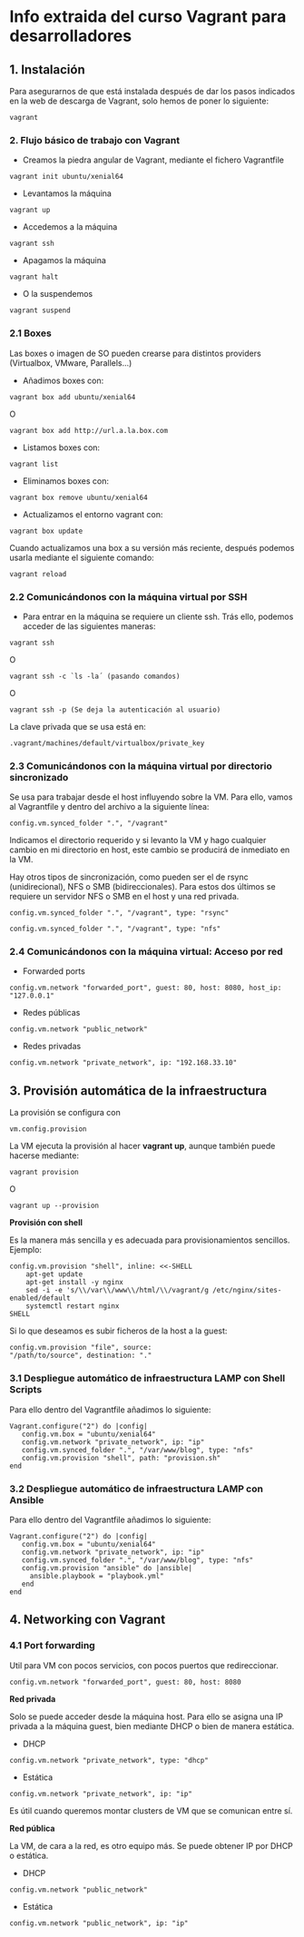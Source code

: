 # Info extraida del curso Vagrant para desarrolladores


## 1. Instalación

Para asegurarnos de que está instalada después de dar los pasos indicados en la web de descarga de Vagrant, solo hemos de poner lo siguiente:

``` 
vagrant
```


### 2. Flujo básico de trabajo con Vagrant

* Creamos la piedra angular de Vagrant, mediante el fichero Vagrantfile

``` 
vagrant init ubuntu/xenial64
```

* Levantamos la máquina

``` 
vagrant up
```

* Accedemos a la máquina

``` 
vagrant ssh
```

* Apagamos la máquina

``` 
vagrant halt
```

* O la suspendemos

``` 
vagrant suspend
```


### 2.1 Boxes

Las boxes o imagen de SO pueden crearse para distintos providers (Virtualbox, VMware, Parallels...)

* Añadimos boxes con:

``` 
vagrant box add ubuntu/xenial64
```

O

``` 
vagrant box add http://url.a.la.box.com
```

* Listamos boxes con:

``` 
vagrant list
```

* Eliminamos boxes con:

``` 
vagrant box remove ubuntu/xenial64
```

* Actualizamos el entorno vagrant con:

``` 
vagrant box update
```

Cuando actualizamos una box a su versión más reciente, después podemos usarla mediante el siguiente comando:

``` 
vagrant reload
```


### 2.2 Comunicándonos con la máquina virtual por SSH

* Para entrar en la máquina se requiere un cliente ssh. Trás ello, podemos acceder de las siguientes maneras:

``` 
vagrant ssh
```

O 

``` 
vagrant ssh -c `ls -la´ (pasando comandos)
```

O

``` 
vagrant ssh -p (Se deja la autenticación al usuario)
```

La clave privada que se usa está en:

``` 
.vagrant/machines/default/virtualbox/private_key
```


### 2.3 Comunicándonos con la máquina virtual por directorio sincronizado

Se usa para trabajar desde el host influyendo sobre la VM. Para ello, vamos al Vagrantfile y dentro del archivo a la siguiente línea:

``` 
config.vm.synced_folder ".", "/vagrant"
```

Indicamos el directorio requerido y si levanto la VM y hago cualquier cambio en mi directorio en host, este cambio se producirá de inmediato en la VM.

Hay otros tipos de sincronización, como pueden ser el de rsync (unidirecional), NFS o SMB (bidireccionales). Para estos dos últimos se requiere un servidor NFS o SMB en el host y una red privada. 

``` 
config.vm.synced_folder ".", "/vagrant", type: "rsync"
```

``` 
config.vm.synced_folder ".", "/vagrant", type: "nfs"
```


### 2.4 Comunicándonos con la máquina virtual: Acceso por red

* Forwarded ports

``` 
config.vm.network "forwarded_port", guest: 80, host: 8080, host_ip: "127.0.0.1"
```

* Redes públicas

``` 
config.vm.network "public_network"
```

* Redes privadas

``` 
config.vm.network "private_network", ip: "192.168.33.10"
```

## 3. Provisión automática de la infraestructura

La provisión se configura con 

``` 
vm.config.provision
```

La VM ejecuta la provisión al hacer **vagrant up**, aunque también puede hacerse mediante:

``` 
vagrant provision
```

O

``` 
vagrant up --provision
```

**Provisión con shell**

Es la manera más sencilla y es adecuada para provisionamientos sencillos. Ejemplo:

``` 
config.vm.provision "shell", inline: <<-SHELL
    apt-get update
    apt-get install -y nginx
    sed -i -e 's/\\/var\\/www\\/html/\\/vagrant/g /etc/nginx/sites-enabled/default
    systemctl restart nginx
SHELL
```

Si lo que deseamos es subir ficheros de la host a la guest:

``` 
config.vm.provision "file", source:
"/path/to/source", destination: "."
```

### 3.1 Despliegue automático de infraestructura LAMP con Shell Scripts

Para ello dentro del Vagrantfile añadimos lo siguiente:

``` 
Vagrant.configure("2") do |config|
   config.vm.box = "ubuntu/xenial64"
   config.vm.network "private_network", ip: "ip"
   config.vm.synced_folder ".", "/var/www/blog", type: "nfs"
   config.vm.provision "shell", path: "provision.sh"
end  
```

### 3.2 Despliegue automático de infraestructura LAMP con Ansible

Para ello dentro del Vagrantfile añadimos lo siguiente:

``` 
Vagrant.configure("2") do |config|
   config.vm.box = "ubuntu/xenial64"
   config.vm.network "private_network", ip: "ip"
   config.vm.synced_folder ".", "/var/www/blog", type: "nfs"
   config.vm.provision "ansible" do |ansible|
     ansible.playbook = "playbook.yml"
   end
end
``` 


## 4. Networking con Vagrant

### 4.1 Port forwarding

Util para VM con pocos servicios, con pocos puertos que redireccionar.

``` 
config.vm.network "forwarded_port", guest: 80, host: 8080
```

**Red privada**

Solo se puede acceder desde la máquina host. Para ello se asigna una IP privada a la máquina guest, bien mediante DHCP o bien de manera estática.

* DHCP

``` 
config.vm.network "private_network", type: "dhcp"
```

* Estática

``` 
config.vm.network "private_network", ip: "ip"
```

Es útil cuando queremos montar clusters de VM que se comunican entre sí.

**Red pública**

La VM, de cara a la red, es otro equipo más. Se puede obtener IP por DHCP o estática.

* DHCP

``` 
config.vm.network "public_network"
```

* Estática

``` 
config.vm.network "public_network", ip: "ip"
```

